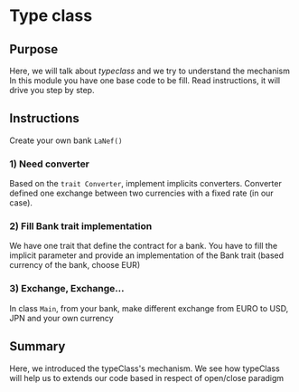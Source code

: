 # Type class

## Purpose

Here, we will talk about _typeclass_ and we try to understand the mechanism
In this module you have one base code to be fill. Read instructions, it will drive you step by step.

## Instructions

Create your own bank `LaNef()`

### 1) Need converter

Based on the `trait Converter`, implement implicits converters.
Converter defined one exchange between two currencies with a fixed rate (in our case).

### 2) Fill Bank trait implementation

We have one trait that define the contract for a bank.
You have to fill the implicit parameter and provide an implementation of the Bank trait (based currency of the bank, choose EUR)

### 3) Exchange, Exchange...

In class `Main`, from your bank, make different exchange from EURO to USD, JPN and your own currency


## Summary

Here, we introduced the typeClass's mechanism.
We see how typeClass will help us to extends our code based in respect of open/close paradigm
